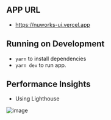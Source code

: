 
## APP URL
- https://nuworks-ui.vercel.app

## Running on Development
-  ```yarn``` to install dependencies
-  ```yarn dev``` to run app.

## Performance Insights
- Using Lighthouse
  
![image](https://github.com/eralmendral1/nuworks-ui/assets/27731112/47d84d05-f825-4082-9278-9b6a5b912144)
